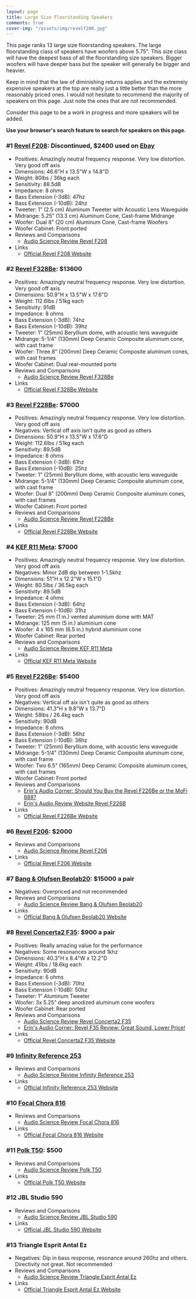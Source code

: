 ```yaml
---
layout: page
title: Large Size Floorstanding Speakers
comments: true
cover-img: "/assets/img/revelf208.jpg"
---
```


This page ranks 13 large size floorstanding speakers. The large floorstanding class of speakers have woofers above 5.75". This size class will have the deepest bass of all the floorstanding size speakers. Bigger woofers will have deeper bass but the speaker will generally be bigger and heavier.

Keep in mind that the law of diminishing returns applies and the extremely expensive speakers at the top are really just a little better than the more reasonably priced ones. I would not hesitate to recommend the majority of speakers on this page. Just note the ones that are not recommended.

Consider this page to be a work in progress and more speakers will be added.

**Use your browser's search feature to search for speakers on this page.**

### #1 [Revel F208](https://www.ebay.com/sch/i.html?_nkw=Revel+F208&mkcid=1&mkrid=711-53200-19255-0&siteid=0&campid=5339110165&customid=F208&toolid=10001&mkevt=1): Discontinued, $2400 used on [Ebay](https://www.ebay.com/sch/i.html?_nkw=Revel+F208&mkcid=1&mkrid=711-53200-19255-0&siteid=0&campid=5339110165&customid=F208&toolid=10001&mkevt=1)
- Positives: Amazingly neutral frequency response. Very low distortion. Very good off axis
- Dimensions: 46.6"H x 13.5"W x 14.8"D
- Weight: 80lbs / 36kg each
- Sensitivity: 88.5dB
- Impedance: 8 ohms
- Bass Extension (-3dB): 47hz
- Bass Extension (-10dB): 24hz
- Tweeter: 1” (2.5 cm) Aluminum Tweeter with Acoustic Lens Waveguide
- Midrange: 5.25” (13.3 cm) Aluminum Cone, Cast-frame Midrange
- Woofer: Dual 8” (20 cm) Aluminum Cone, Cast-frame Woofers
- Woofer Cabinet: Front ported
- Reviews and Comparisons
    - [Audio Science Review Revel F208](https://www.audiosciencereview.com/forum/index.php?threads/revel-f208-tower-speaker-review.13192/)
- Links
    - [Official Revel F208 Website](https://www.revelspeakers.com/products/types/floorstanding/F208-.html)

### #2 [Revel F328Be](https://sovrn.co/zpcgdsw): $13600
- Positives: Amazingly neutral frequency response. Very low distortion. Very good off axis
- Dimensions: 50.9"H x 13.5"W x 17.6"D
- Weight: 112.6lbs / 51kg each
- Sensitivity: 91dB
- Impedance: 8 ohms
- Bass Extension (-3dB): 74hz
- Bass Extension (-10dB): 39hz
- Tweeter: 1" (25mm) Beryllium dome, with acoustic lens waveguide
- Midrange: 5-1/4" (130mm) Deep Ceramic Composite aluminum cone, with cast frame
- Woofer: Three 8" (200mm) Deep Ceramic Composite aluminum cones, with cast frames
- Woofer Cabinet: Dual rear-mounted ports
- Reviews and Comparisons
    - [Audio Science Review Revel F328Be](https://www.audiosciencereview.com/forum/index.php?threads/revel-f328be-speaker-review.17443/)
- Links
    - [Official Revel F328Be Website](https://www.revelspeakers.com/products/series/series-performabe/F328+BE.html)

### #3 [Revel F228Be](https://sovrn.co/l2szjt3): $7000
- Positives: Amazingly neutral frequency response. Very low distortion. Very good off axis
- Negatives: Vertical off axis isn't quite as good as others
- Dimensions: 50.9"H x 13.5"W x 17.6"D
- Weight: 112.6lbs / 51kg each
- Sensitivity: 89.5dB
- Impedance: 8 ohms
- Bass Extension (-3dB): 61hz
- Bass Extension (-10dB): 25hz
- Tweeter: 1" (25mm) Beryllium dome, with acoustic lens waveguide
- Midrange: 5-1/4" (130mm) Deep Ceramic Composite aluminum cone, with cast frame
- Woofer: Dual 8" (200mm) Deep Ceramic Composite aluminum cones, with cast frames
- Woofer Cabinet: Front ported
- Reviews and Comparisons
    - [Audio Science Review Revel F228Be](https://www.audiosciencereview.com/forum/index.php?threads/revel-f228be-review-speaker.23659/)
- Links
    - [Official Revel F228Be Website](https://www.revelspeakers.com/products/types/floorstanding/F228BE-.html)

### #4 [KEF R11 Meta](https://www.amazon.com/KEF-R11-Meta-Walnut-Each/dp/B0BV76CB2H?crid=AY7IH4U9DBWZ&dib=eyJ2IjoiMSJ9.XmO8BfLEhEvcdMDrggxrjSflfEv-NgsikeTMKBtG8fh-04RhtutqbBFSrtbHaag4jaC9wzn0jyAXxRN4pKWamO8eDgyn7EKGa2CajdBQNYciGSoMWFFUnEROx0ARIxaFOWf7Qdu6u2_LS449J86fExEbrupFq_W0vdrJOE6rFOi6UCisM5py7XqExjjILdbqL6kVs2Ng6FfOvmrz3RkRFWHMxzif_ZbSlJ0xtFJmNDk.7ZtXL3eEi6w6WWqsqb80PU54hxiYMU2MhZX49X5-1yM&dib_tag=se&keywords=kef%2Br11%2Bmeta&qid=1749450920&sprefix=kef%2Br11%2Bmet%2Caps%2C243&sr=8-1-spons&sp_csd=d2lkZ2V0TmFtZT1zcF9hdGY&th=1&linkCode=ll1&tag=rankingspea01-20&linkId=ae199c2cae4ceb8b6514e45e7efc31dc&language=en_US&ref_=as_li_ss_tl): $7000
- Positives: Amazingly neutral frequency response. Very low distortion. Very good off axis
- Negatives: Minor 2dB dip between 1-1.5khz
- Dimensions: 51"H x 12.2"W x 15.1"D
- Weight: 80.5lbs / 36.5kg each
- Sensitivity: 89.5dB
- Impedance: 4 ohms
- Bass Extension (-3dB): 64hz
- Bass Extension (-10dB): 31hz
- Tweeter: 25 mm (1 in.) vented aluminium dome with MAT
- Midrange: 125 mm (5 in.) aluminium cone
- Woofer: 4 x 165 mm (6.5 in.) hybrid aluminium cone
- Woofer Cabinet: Rear ported
- Reviews and Comparisons
    - [Audio Science Review KEF R11 Meta](https://www.audiosciencereview.com/forum/index.php?threads/kef-r11-meta-tower-speaker-review.53282/)
- Links
    - [Official KEF R11 Meta Website](https://us.kef.com/products/r11-meta)

### #5 [Revel F226Be](https://sovrn.co/1og8hjl): $5400
- Positives: Amazingly neutral frequency response. Very low distortion. Very good off axis
- Negatives: Vertical off aix isn't quite as good as others
- Dimensions: 41.3"H x 9.8"W x 13.7"D
- Weight: 58lbs / 26.4kg each
- Sensitivity: 90dB
- Impedance: 8 ohms
- Bass Extension (-3dB): 56hz
- Bass Extension (-10dB): 36hz
- Tweeter: 1" (25mm) Beryllium dome, with acoustic lens waveguide
- Midrange: 5-1/4" (130mm) Deep Ceramic Composite aluminum cone, with cast frame
- Woofer: Two 6.5" (165mm) Deep Ceramic Composite aluminum cones, with cast frames
- Woofer Cabinet: Front ported
- Reviews and Comparisons
    - [Erin's Audio Corner: Should You Buy the Revel F226Be or the MoFi 888?](https://www.youtube.com/watch?v=xJoc_KdoLpQ)
    - [Erin's Audio Review Website Revel F226B](https://www.erinsaudiocorner.com/loudspeakers/revel_f226be/)
- Links
    - [Official Revel F226Be Website](https://www.revelspeakers.com/products/types/floorstanding/F226BE-.html)

### #6 [Revel F206](https://sovrn.co/msznt7t): $2000
- Reviews and Comparisons
    - [Audio Science Review Revel F206](https://www.audiosciencereview.com/forum/index.php?threads/revel-f206-tower-speaker-review.53691/)
- Links
    - [Official Revel F206 Website](https://www.revelspeakers.com/products/types/floorstanding/F206-.html)

### #7 [Bang & Olufsen Beolab20](https://www.bang-olufsen.com/en/us/speakers/beolab-20): $15000 a pair
- Negatives: Overpriced and not recommended
- Reviews and Comparisons
    - [Audio Science Review Bang & Olufsen Beolab20](https://www.audiosciencereview.com/forum/index.php?threads/b-o-beolab-20-speaker-review.43041/)
- Links
    - [Official Bang & Olufsen Beolab20 Website](https://www.bang-olufsen.com/en/us/speakers/beolab-20)

### #8 [Revel Concerta2 F35](https://sovrn.co/cxvgcxy): $900 a pair
- Positives: Really amazing value for the performance
- Negatives: Some resonances around 1khz
- Dimensions: 40.3"H x 8.4"W x 12.2"D
- Weight: 41lbs / 18.6kg each
- Sensitivity: 90dB
- Impedance: 6 ohms
- Bass Extension (-3dB): 70hz
- Bass Extension (-10dB): 50hz
- Tweeter: 1" Aluminum Tweeter
- Woofer: 3x 5.25" deep anodized aluminum cone woofers
- Woofer Cabinet: Rear ported
- Reviews and Comparisons
    - [Audio Science Review Revel Concerta2 F35](https://www.audiosciencereview.com/forum/index.php?threads/revel-f35-speaker-review.12053/)
    - [Erin's Audio Corner: Revel F35 Review: Great Sound, Lower Price!](https://www.youtube.com/watch?v=hr-Qu1etIng)
- Links
    - [Official Revel Concerta2 F35 Website](https://www.revelspeakers.com/products/types/floorstanding/F35-.html)

### #9 [Infinity Reference 253](https://sovrn.co/1e99frf)
- Reviews and Comparisons
    - [Audio Science Review Infinity Reference 253](https://www.audiosciencereview.com/forum/index.php?threads/infinity-reference-253-review-speaker.17923/)
- Links
    - [Official Infinity Reference 253 Website](https://www.harmanaudio.com/loudspeakers/REFERENCE+253.html)

### #10 [Focal Chora 816](https://sovrn.co/q1zekbu)
- Reviews and Comparisons
    - [Audio Science Review Focal Chora 816](https://www.audiosciencereview.com/forum/index.php?threads/focal-chora-816-speaker-review.42988/)
- Links
    - [Official Focal Chora 816 Website](https://www.focal.com/products/chora-816)

### #11 [Polk T50](https://www.amazon.com/Polk-T50-Theater-Standing-Speaker/dp/B013LIN5W2?mcid=412146b2eee9317fae517617a827c65f&hvocijid=8221374894142988835-B013LIN5W2-&hvexpln=73&hvadid=721245378154&hvpos=&hvnetw=g&hvrand=8221374894142988835&hvpone=&hvptwo=&hvqmt=&hvdev=c&hvdvcmdl=&hvlocint=&hvlocphy=9032161&hvtargid=pla-2281435178778&th=1&linkCode=ll1&tag=rankingspea01-20&linkId=cdafd94b099ce6ae0855b44a440a94ac&language=en_US&ref_=as_li_ss_tl): $500
- Reviews and Comparisons
    - [Audio Science Review Polk T50](https://www.audiosciencereview.com/forum/index.php?threads/polk-t50-review-floor-standing-speaker.24890/)
- Links
    - [Official Polk T50 Website](https://www.polkaudio.com/en-us/product/home-speakers/floor-standing/t50/112653-new.html)

### #12 JBL Studio 590
- Reviews and Comparisons
    - [Audio Science Review JBL Studio 590](https://www.audiosciencereview.com/forum/index.php?threads/jbl-studio-590-speaker-review.47269/)
- Links
    - [Official JBL Studio 590 Website](https://www.jbl.com/loudspeakers/STUDIO+590.html)

### #13 Triangle Esprit Antal Ez
- Negatives: Dip in bass response, resonance around 260hz and others. Directivity not great. Not recommended
- Reviews and Comparisons
    - [Audio Science Review Triangle Esprit Antal Ez](https://www.audiosciencereview.com/forum/index.php?threads/triangle-esprit-antal-ez-review-tower-speaker.22080/)
- Links
    - [Official Triangle Esprit Antal Ez Website](https://trianglehifi.us/products/enceinte-colonne-esprit-ez-antal)
